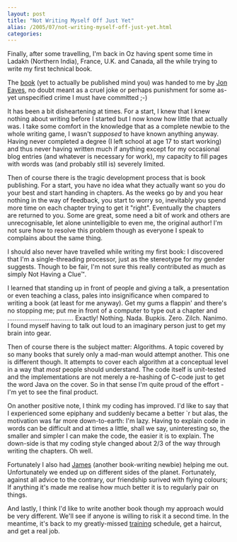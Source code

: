 ```yaml
---
layout: post
title: "Not Writing Myself Off Just Yet"
alias: /2005/07/not-writing-myself-off-just-yet.html
categories:
---
```

Finally, after some travelling, I'm back in Oz having spent some time in Ladakh (Northern India), France, U.K. and Canada, all the while trying to write my first technical book.

The [book](http://www.amazon.com/exec/obidos/tg/detail/-/0764596748/104-4586992-4259906) (yet to actually be published mind you) was handed to me by [Jon Eaves](http://www.eaves.org/blog), no doubt meant as a cruel joke or perhaps punishment for some as-yet unspecified crime I must have committed ;-)

It has been a bit disheartening at times. For a start, I knew that I knew nothing about writing before I started but I now know how little that actually was. I take some comfort in the knowledge that as a complete newbie to the whole writing game, I wasn't _supposed_ to have known anything anyway. Having never completed a degree (I left school at age 17 to start working) and thus never having written much if anything except for my occasional blog entries (and whatever is necessary for work), my capacity to fill pages with words was (and probably still is) severely limited.

Then of course there is the tragic development process that is book publishing. For a start, you have no idea what they actually want so you do your best and start handing in chapters. As the weeks go by and you hear nothing in the way of feedback, you start to worry so, inevitably you spend more time on each chapter trying to get it "right". Eventually the chapters are returned to you. Some are great, some need a bit of work and others are unrecognisable, let alone unintelligible to even me, the original author! I'm not sure how to resolve this problem though as everyone I speak to complains about the same thing.

I should also never have travelled while writing my first book: I discovered that I'm a single-threading processor, just as the stereotype for my gender suggests. Though to be fair, I'm not sure this really contributed as much as simply Not Having a Clue&trade;.

I learned that standing up in front of people and giving a talk, a presentation or even teaching a class, pales into insignificance when compared to writing a book (at least for me anyway). Get my gums a flappin' and there's no stopping me; put me in front of a computer to type out a chapter and ..................................... Exactly! Nothing. Nada. Bupkis. Zero. Zilch. Nanimo. I found myself having to talk out loud to an imaginary person just to get my brain into gear.

Then of course there is the subject matter: Algorithms. A topic covered by so many books that surely only a mad-man would attempt another. This one is different though. It attempts to cover each algorithm at a conceptual level in a way that _most_ people should understand. The code itself is unit-tested and the implementations are not merely a re-hashing of C-code just to get the word Java on the cover. So in that sense I'm quite proud of the effort - I'm yet to see the final product.

On another positive note, I think my coding has improved. I'd like to say that I experienced some epiphany and suddenly became a better `r but alas, the motivation was far more down-to-earth: I'm lazy. Having to explain code in words can be difficult and at times a little, shall we say, uninteresting so, the smaller and simpler I can make the code, the easier it is to explain. The down-side is that my coding style changed about 2/3 of the way through writing the chapters. Oh well.

Fortunately I also had [James](http://www.redhillconsulting.com.au/blogs/james) (another book-writing newbie) helping me out. Unfortunately we ended up on different sides of the planet. Fortunately, against all advice to the contrary, our friendship surived with flying colours; If anything it's made me realise how much better it is to regularly pair on things.

And lastly, I think I'd like to write another book though my approach would be very different. We'll see if anyone is willing to risk it a second time. In the meantime, it's back to my greatly-missed [training](http://www.iwamaaikido.com.au) schedule, get a haircut, and get a real job.
